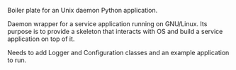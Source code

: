 Boiler plate for an Unix daemon Python application.

Daemon wrapper for a service application running on GNU/Linux. Its purpose is
to provide a skeleton that interacts with OS and build a service application
on top of it.

Needs to add Logger and Configuration classes and an example application to
run.

